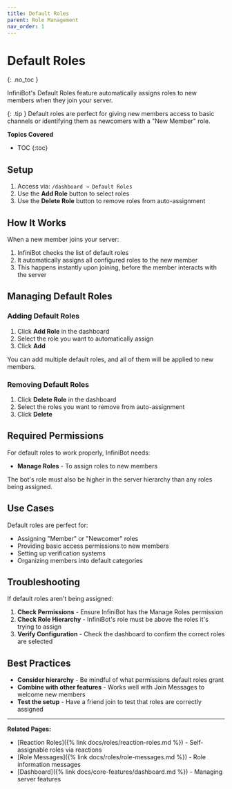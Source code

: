 ```yaml
---
title: Default Roles
parent: Role Management
nav_order: 1
---
```


# Default Roles
{: .no_toc }

InfiniBot's Default Roles feature automatically assigns roles to new members when they join your server.

{: .tip }
Default roles are perfect for giving new members access to basic channels or identifying them as newcomers with a "New Member" role.

**Topics Covered**
- TOC
{:toc}

## Setup

1. Access via: `/dashboard → Default Roles`
2. Use the **Add Role** button to select roles
3. Use the **Delete Role** button to remove roles from auto-assignment

## How It Works

When a new member joins your server:
1. InfiniBot checks the list of default roles
2. It automatically assigns all configured roles to the new member
3. This happens instantly upon joining, before the member interacts with the server

## Managing Default Roles

### Adding Default Roles

1. Click **Add Role** in the dashboard
2. Select the role you want to automatically assign
3. Click **Add**

You can add multiple default roles, and all of them will be applied to new members.

### Removing Default Roles

1. Click **Delete Role** in the dashboard
2. Select the roles you want to remove from auto-assignment
3. Click **Delete**

## Required Permissions

For default roles to work properly, InfiniBot needs:
- **Manage Roles** - To assign roles to new members

The bot's role must also be higher in the server hierarchy than any roles being assigned.

## Use Cases

Default roles are perfect for:
- Assigning "Member" or "Newcomer" roles
- Providing basic access permissions to new members
- Setting up verification systems
- Organizing members into default categories

## Troubleshooting

If default roles aren't being assigned:

1. **Check Permissions** - Ensure InfiniBot has the Manage Roles permission
2. **Check Role Hierarchy** - InfiniBot's role must be above the roles it's trying to assign
3. **Verify Configuration** - Check the dashboard to confirm the correct roles are selected

## Best Practices

- **Consider hierarchy** - Be mindful of what permissions default roles grant
- **Combine with other features** - Works well with Join Messages to welcome new members
- **Test the setup** - Have a friend join to test that roles are correctly assigned

---

**Related Pages:**
- [Reaction Roles]({% link docs/roles/reaction-roles.md %}) - Self-assignable roles via reactions
- [Role Messages]({% link docs/roles/role-messages.md %}) - Role information messages
- [Dashboard]({% link docs/core-features/dashboard.md %}) - Managing server features

